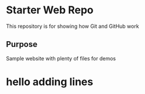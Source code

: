 # Starter Web Repo

This repository is for showing how Git and GitHub work

## Purpose

Sample website with plenty of files for demos

# hello adding lines